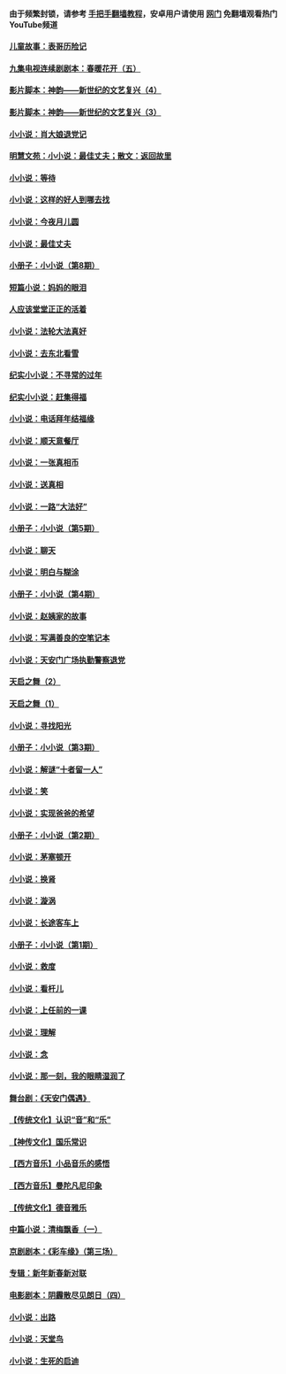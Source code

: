#### 由于频繁封锁，请参考 [手把手翻墙教程](https://github.com/gfw-breaker/guides/wiki/)，安卓用户请使用 [网门](https://github.com/gfw-breaker/nogfw/blob/master/dl.md?t=06032000) 免翻墙观看热门YouTube频道 

#### [儿童故事：表哥历险记](../pages/328/383535.md?t=06032000) 

#### [九集电视连续剧剧本：春暖花开（五）](../pages/328/275919.md?t=06032000) 

#### [影片脚本：神韵——新世纪的文艺复兴（4）](../pages/328/266089.md?t=06032000) 

#### [影片脚本：神韵——新世纪的文艺复兴（3）](../pages/328/266087.md?t=06032000) 

#### [小小说：肖大娘退党记](../pages/328/239807.md?t=06032000) 

#### [明慧文苑：小小说：最佳丈夫；散文：返回故里](../pages/328/3439.md?t=06032000) 

#### [小小说：等待](../pages/328/223927.md?t=06032000) 

#### [小小说：这样的好人到哪去找](../pages/328/209396.md?t=06032000) 

#### [小小说：今夜月儿圆](../pages/328/193588.md?t=06032000) 

#### [小小说：最佳丈夫](../pages/328/190938.md?t=06032000) 

#### [小册子：小小说（第8期）](../pages/328/188202.md?t=06032000) 

#### [短篇小说：妈妈的眼泪](../pages/328/187712.md?t=06032000) 

#### [人应该堂堂正正的活着](../pages/328/182430.md?t=06032000) 

#### [小小说：法轮大法真好](../pages/328/174669.md?t=06032000) 

#### [小小说：去东北看雪](../pages/328/173882.md?t=06032000) 

#### [纪实小小说：不寻常的过年](../pages/328/173187.md?t=06032000) 

#### [纪实小小说：赶集得福](../pages/328/172652.md?t=06032000) 

#### [小小说：电话拜年结福缘](../pages/328/172533.md?t=06032000) 

#### [小小说：顺天意餐厅](../pages/328/170182.md?t=06032000) 

#### [小小说：一张真相币](../pages/328/169410.md?t=06032000) 

#### [小小说：送真相](../pages/328/166713.md?t=06032000) 

#### [小小说：一路“大法好”](../pages/328/162016.md?t=06032000) 

#### [小册子：小小说（第5期）](../pages/328/161131.md?t=06032000) 

#### [小小说：聊天](../pages/328/159640.md?t=06032000) 

#### [小小说：明白与糊涂](../pages/328/158101.md?t=06032000) 

#### [小册子：小小说（第4期）](../pages/328/158006.md?t=06032000) 

#### [小小说：赵姨家的故事](../pages/328/157843.md?t=06032000) 

#### [小小说：写满善良的空笔记本](../pages/328/157382.md?t=06032000) 

#### [小小说：天安门广场执勤警察退党](../pages/328/156982.md?t=06032000) 

#### [天启之舞（2）](../pages/328/153440.md?t=06032000) 

#### [天启之舞（1）](../pages/328/153439.md?t=06032000) 

#### [小小说：寻找阳光](../pages/328/153065.md?t=06032000) 

#### [小册子：小小说（第3期）](../pages/328/151715.md?t=06032000) 

#### [小小说：解谜“十者留一人”](../pages/328/148967.md?t=06032000) 

#### [小小说：笑](../pages/328/148905.md?t=06032000) 

#### [小小说：实现爸爸的希望](../pages/328/148096.md?t=06032000) 

#### [小册子：小小说（第2期）](../pages/328/147214.md?t=06032000) 

#### [小小说：茅塞顿开](../pages/328/147030.md?t=06032000) 

#### [小小说：换肾](../pages/328/146770.md?t=06032000) 

#### [小小说：漩涡](../pages/328/146683.md?t=06032000) 

#### [小小说：长途客车上](../pages/328/145076.md?t=06032000) 

#### [小册子：小小说（第1期）](../pages/328/143963.md?t=06032000) 

#### [小小说：救度](../pages/328/143927.md?t=06032000) 

#### [小小说：看杆儿](../pages/328/142137.md?t=06032000) 

#### [小小说：上任前的一课](../pages/328/140808.md?t=06032000) 

#### [小小说：理解](../pages/328/140476.md?t=06032000) 

#### [小小说：念](../pages/328/139513.md?t=06032000) 

#### [小小说：那一刻，我的眼睛湿润了](../pages/328/138476.md?t=06032000) 

#### [舞台剧：《天安门偶遇》](../pages/328/117155.md?t=06032000) 

#### [【传统文化】认识“音”和“乐”](../pages/328/108667.md?t=06032000) 

#### [【神传文化】国乐常识](../pages/328/104225.md?t=06032000) 

#### [【西方音乐】小品音乐的感悟](../pages/328/102924.md?t=06032000) 

#### [【西方音乐】曼陀凡尼印象](../pages/328/102922.md?t=06032000) 

#### [【传统文化】德音雅乐](../pages/328/102923.md?t=06032000) 

#### [中篇小说：清梅飘香（一）](../pages/328/101058.md?t=06032000) 

#### [京剧剧本：《彩车缘》（第三场）](../pages/328/96434.md?t=06032000) 

#### [专辑：新年新春新对联](../pages/328/94991.md?t=06032000) 

#### [电影剧本：阴霾散尽见朗日（四）](../pages/328/87081.md?t=06032000) 

#### [小小说：出路](../pages/328/84848.md?t=06032000) 

#### [小小说：天堂鸟](../pages/328/83084.md?t=06032000) 

#### [小小说：生死的启迪](../pages/328/70977.md?t=06032000) 

